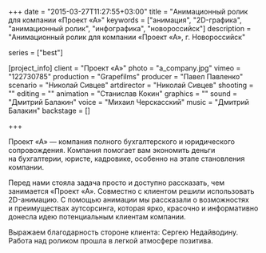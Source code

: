 +++
date = "2015-03-27T11:27:55+03:00"
title = "Анимационный ролик для компании «Проект «А»"
keywords = ["анимация", "2D-графика", "анимационный ролик", "инфографика", "новороссийск"]
description = "Анимационный ролик для компании «Проект «А», г. Новороссийск"

series = ["best"]

[project_info]
    client = "Проект «А»"
    photo = "a_company.jpg"
    vimeo = "122730785"
    production = "Grapefilms"
    producer = "Павел Павленко"
    scenario = "Николай Сивцев"
    artdirector = "Николай Сивцев"
    shooting = ""
    editing = ""
    animation = "Станислав Кокин"
    graphics = ""
    sound = "Дмитрий Балакин"
    voice = "Михаил Черскасский"
    music = "Дмитрий Балакин"
    backstage = []

+++

Проект &laquo;А&raquo;&nbsp;&mdash; компания полного бухгалтерского и&nbsp;юридического сопровождения.
Компания помогает вам экономить деньги на&nbsp;бухгалтерии, юристе, кадровике, особенно на&nbsp;этапе становления компании.

Перед нами стояла задача просто и&nbsp;доступно рассказать, чем занимается &laquo;Проект &laquo;А&raquo;. Совместно с&nbsp;клиентом решили использовать 2D-анимацию. С&nbsp;помощью анимации мы&nbsp;рассказали о&nbsp;возможностях и&nbsp;преимуществах аутсорсинга, которая ярко, красочно и&nbsp;информативно донесла идею потенциальным клиентам компании. 

Выражаем благодарность стороне клиента: Сергею Недайводину. Работа над роликом прошла в&nbsp;легкой атмосфере позитива.